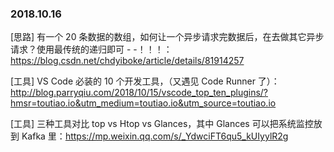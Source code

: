 ### 2018.10.16

[思路] 有一个 20 条数据的数组，如何让一个异步请求完数据后，在去做其它异步请求？使用最传统的递归即可 - -！！！：<https://blog.csdn.net/chdyiboke/article/details/81914257>

[工具] VS Code 必装的 10 个开发工具，（又遇见 Code Runner 了）：<http://blog.parryqiu.com/2018/10/15/vscode_top_ten_plugins/?hmsr=toutiao.io&utm_medium=toutiao.io&utm_source=toutiao.io>

[工具] 三种工具对比 top vs Htop vs Glances，其中 Glances 可以把系统监控放到 Kafka 里：<https://mp.weixin.qq.com/s/_YdwciFT6qu5_kUIyylR2g>
